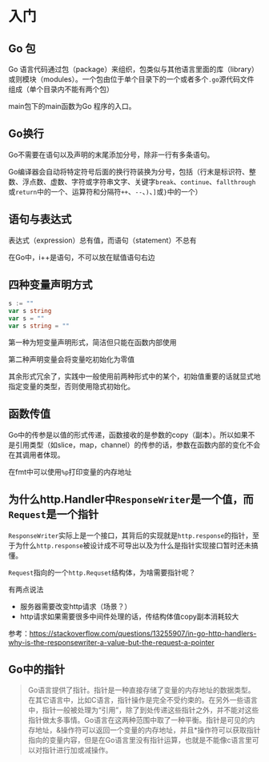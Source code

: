 # 入门

## Go 包

Go 语言代码通过包（package）来组织，包类似与其他语言里面的库（library）或则模块（modules）。一个包由位于单个目录下的一个或者多个`.go`源代码文件组成（单个目录内不能有两个包）

main包下的main函数为Go 程序的入口。

## Go换行

Go不需要在语句以及声明的末尾添加分号，除非一行有多条语句。

Go编译器会自动将特定符号后面的换行符装换为分号，包括（行末是标识符、整数、浮点数、虚数、字符或字符串文字、关键字`break`、`continue`、`fallthrough`或`return`中的一个、运算符和分隔符`++`、`--`、`)`、`]`或`}`中的一个）



## 语句与表达式

表达式（expression）总有值，而语句（statement）不总有

在Go中，i++是语句，不可以放在赋值语句右边



## 四种变量声明方式

```go
s := ""
var s string
var s = ""
var s string = ""
```

第一种为短变量声明形式，简洁但只能在函数内部使用

第二种声明变量会将变量吃初始化为零值

其余形式冗余了，实践中一般使用前两种形式中的某个，初始值重要的话就显式地指定变量的类型，否则使用隐式初始化。

## 函数传值

Go中的传参是以值的形式传递，函数接收的是参数的copy（副本）。所以如果不是引用类型（如slice，map，channel）的传参的话，参数在函数内部的变化不会在其调用者体现。

在fmt中可以使用`%p`打印变量的内存地址



## 为什么http.Handler中`ResponseWriter`是一个值，而`Request`是一个指针

`ResponseWriter`实际上是一个接口，其背后的实现就是`http.response`的指针，至于为什么`http.response`被设计成不可导出以及为什么是指针实现接口暂时还未搞懂。

`Request`指向的一个`http.Requset`结构体，为啥需要指针呢？

有两点说法

- 服务器需要改变http请求（场景？）
- http请求如果需要很多中间件处理的话，传结构体值copy副本消耗较大

参考：https://stackoverflow.com/questions/13255907/in-go-http-handlers-why-is-the-responsewriter-a-value-but-the-request-a-pointer



## Go中的指针

> Go语言提供了指针。指针是一种直接存储了变量的内存地址的数据类型。在其它语言中，比如C语言，指针操作是完全不受约束的。在另外一些语言中，指针一般被处理为“引用”，除了到处传递这些指针之外，并不能对这些指针做太多事情。Go语言在这两种范围中取了一种平衡。指针是可见的内存地址，&操作符可以返回一个变量的内存地址，并且*操作符可以获取指针指向的变量内容，但是在Go语言里没有指针运算，也就是不能像c语言里可以对指针进行加或减操作。